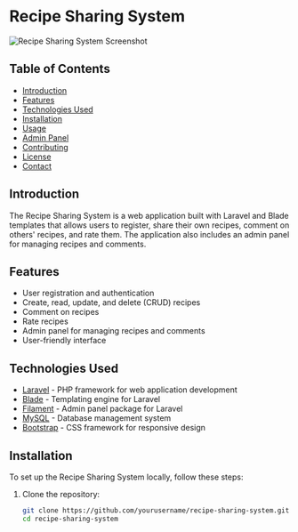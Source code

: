 # Recipe Sharing System

![Recipe Sharing System Screenshot]([https://github.com/patricklime30/recipe_system/blob/main/public/assets/img/homepage.png?raw=true])

## Table of Contents
- [Introduction](#introduction)
- [Features](#features)
- [Technologies Used](#technologies-used)
- [Installation](#installation)
- [Usage](#usage)
- [Admin Panel](#admin-panel)
- [Contributing](#contributing)
- [License](#license)
- [Contact](#contact)

## Introduction
The Recipe Sharing System is a web application built with Laravel and Blade templates that allows users to register, share their own recipes, comment on others' recipes, and rate them. The application also includes an admin panel for managing recipes and comments.

## Features
- User registration and authentication
- Create, read, update, and delete (CRUD) recipes
- Comment on recipes
- Rate recipes
- Admin panel for managing recipes and comments
- User-friendly interface

## Technologies Used
- [Laravel](https://laravel.com/) - PHP framework for web application development
- [Blade](https://laravel.com/docs/blade) - Templating engine for Laravel
- [Filament](https://filamentphp.com/) - Admin panel package for Laravel
- [MySQL](https://www.mysql.com/) - Database management system
- [Bootstrap](https://getbootstrap.com/) - CSS framework for responsive design

## Installation
To set up the Recipe Sharing System locally, follow these steps:

1. Clone the repository:
   ```bash
   git clone https://github.com/yourusername/recipe-sharing-system.git
   cd recipe-sharing-system
